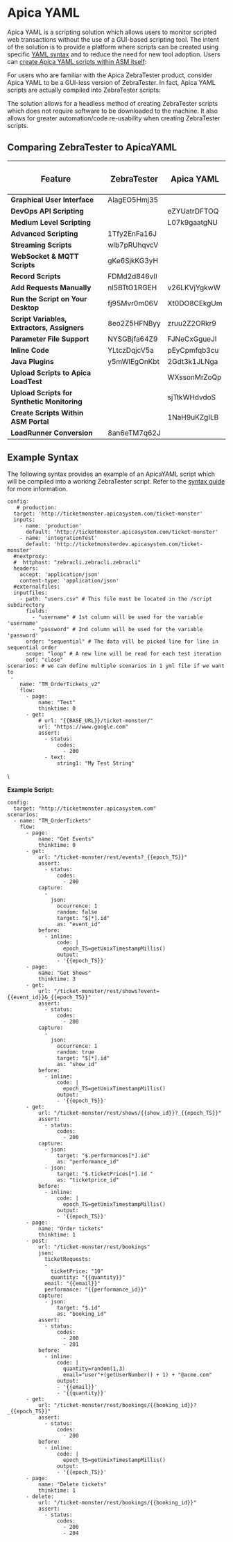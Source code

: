 # Apica YAML

Apica YAML is a scripting solution which allows users to monitor scripted web transactions without the use of a GUI-based scripting tool. The intent of the solution is to provide a platform where scripts can be created using specific [YAML syntax](https://apica-kb.atlassian.net/wiki/spaces/DAZT/pages/2123300865/Scripting+with+Apica+YAML+-+Syntax+Usage) and to reduce the need for new tool adoption. Users can [create Apica YAML scripts within ASM itself](https://apica-kb.atlassian.net/wiki/spaces/ASMDOCS/pages/2123104570/Create+New+Apica+YAML+Script):



For users who are familiar with the Apica ZebraTester product, consider Apica YAML to be a GUI-less version of ZebraTester. In fact, Apica YAML scripts are actually compiled into ZebraTester scripts:



The solution allows for a headless method of creating ZebraTester scripts which does not require software to be downloaded to the machine. It also allows for greater automation/code re-usability when creating ZebraTester scripts.

## Comparing ZebraTester to ApicaYAML <a href="#apicayaml-comparingzebratestertoapicayaml" id="apicayaml-comparingzebratestertoapicayaml"></a>

| <h3 id="apicayaml-feature"><strong>Feature</strong></h3> | <h3 id="apicayaml-zebratester"><strong>ZebraTester</strong></h3> | <h3 id="apicayaml-apicayaml"><strong>Apica YAML</strong></h3> |
| -------------------------------------------------------- | ---------------------------------------------------------------- | ------------------------------------------------------------- |
| **Graphical User Interface**                             | AlagEO5Hmj35                                                     |                                                               |
| **DevOps API Scripting**                                 |                                                                  | eZYUatrDFTOQ                                                  |
| **Medium Level Scripting**                               |                                                                  | L07k9gaatgNU                                                  |
| **Advanced Scripting**                                   | 1Tfy2EnFa16J                                                     |                                                               |
| **Streaming Scripts**                                    | wlb7pRUhqvcV                                                     |                                                               |
| **WebSocket & MQTT Scripts**                             | gKe6SjkKG3yH                                                     |                                                               |
| **Record Scripts**                                       | FDMd2d846vIl                                                     |                                                               |
| **Add Requests Manually**                                | nl5BTtG1RGEH                                                     | v26LKVjYgkwW                                                  |
| **Run the Script on Your Desktop**                       | fj95Mvr0m06V                                                     | Xt0DO8CEkgUm                                                  |
| **Script Variables, Extractors, Assigners**              | 8eo2Z5HFNByy                                                     | zruu2Z2ORkr9                                                  |
| **Parameter File Support**                               | NYSGBjfa64Z9                                                     | FJNeCxGgueJI                                                  |
| **Inline Code**                                          | YLtczDqjcV5a                                                     | pEyCpmfqb3cu                                                  |
| **Java Plugins**                                         | y5mWlEgOnKbt                                                     | 2Gdt3k1JLNga                                                  |
| **Upload Scripts to Apica LoadTest**                     |                                                                  | WXssonMrZoQp                                                  |
| **Upload Scripts for Synthetic Monitoring**              |                                                                  | sjTtkWHdvdoS                                                  |
| **Create Scripts Within ASM Portal**                     |                                                                  | 1NaH9uKZgILB                                                  |
| **LoadRunner Conversion**                                | 8an6eTM7q62J                                                     |                                                               |

## Example Syntax <a href="#apicayaml-examplesyntax" id="apicayaml-examplesyntax"></a>

The following syntax provides an example of an ApicaYAML script which will be compiled into a working ZebraTester script. Refer to the [syntax guide](https://apica-kb.atlassian.net/wiki/spaces/DAZT/pages/2123300865/Scripting+with+Apica+YAML+-+Syntax+Usage) for more information.

```
config:
   # production:
  target: 'http://ticketmonster.apicasystem.com/ticket-monster' 
  inputs:
    - name: 'production'
      default: 'http://ticketmonster.apicasystem.com/ticket-monster'
    - name: 'integrationTest'
      default: 'http://ticketmonsterdev.apicasystem.com/ticket-monster'
  #nextproxy:
  #  httphost: "zebracli.zebracli.zebracli"
  headers:
    accept: 'application/json'
    content-type: 'application/json'
  #externalfiles:
  inputfiles:
    - path: "users.csv" # This file must be located in the /script subdirectory
      fields:
        - "username" # 1st column will be used for the variable 'username' 
        - "password" # 2nd column will be used for the variable 'password'
      order: "sequential" # The data vill be picked line for line in sequential order 
      scope: "loop" # A new line will be read for each test iteration
      eof: "close"
scenarios: # we can define multiple scenarios in 1 yml file if we want to
 -
    name: "TM_OrderTickets_v2"
    flow:
      - page:
          name: "Test"
          thinktime: 0
      - get:
          # url: "{{BASE_URL}}/ticket-monster/"
          url: "https://www.google.com"
          assert:
            - status:
                codes:
                  - 200
            - text:
                string1: "My Test String"
```

\


**Example Script:**

```
config:
  target: "http://ticketmonster.apicasystem.com"
scenarios:
  - name: "TM_OrderTickets"
    flow:
      - page:
          name: "Get Events"
          thinktime: 0
      - get:
          url: "/ticket-monster/rest/events?_{{epoch_TS}}"
          assert:
            - status:
                codes:
                  - 200
          capture:
            -
              json: 
                occurrence: 1
                random: false
                target: "$[*].id"
                as: "event_id"
          before:
            - inline:
                code: |
                  epoch_TS=getUnixTimestampMillis()
                output:
                - '{{epoch_TS}}'
      - page:
          name: "Get Shows"
          thinktime: 3
      - get:
          url: "/ticket-monster/rest/shows?event={{event_id}}&_{{epoch_TS}}"
          assert:
            - status:
                codes:
                  - 200
          capture:
            -
              json: 
                occurrence: 1
                random: true
                target: "$[*].id"
                as: "show_id"
          before:
            - inline:
                code: |
                  epoch_TS=getUnixTimestampMillis()
                output:
                - '{{epoch_TS}}'
      - get:
          url: "/ticket-monster/rest/shows/{{show_id}}?_{{epoch_TS}}"
          assert:
            - status:
                codes:
                  - 200
          capture:
            - json: 
                target: "$.performances[*].id"
                as: "performance_id"
            - json: 
                target: "$.ticketPrices[*].id "
                as: "ticketprice_id"
          before:
            - inline:
                code: |
                  epoch_TS=getUnixTimestampMillis()
                output:
                - '{{epoch_TS}}'
      - page:
          name: "Order tickets"
          thinktime: 1
      - post:
          url: "/ticket-monster/rest/bookings"
          json: 
            ticketRequests: 
            -
              ticketPrice: "10"
              quantity: "{{quantity}}"
            email: "{{email}}"
            performance: "{{performance_id}}" 
          capture:
            - json: 
                target: "$.id"
                as: "booking_id" 
          assert:
            - status:
                codes:
                  - 200
                  - 201
          before:
            - inline:
                code: |
                  quantity=random(1,3)
                  email="user"+(getUserNumber() + 1) + "@acme.com"
                output:
                - '{{email}}'  
                - '{{quantity}}'   
      - get:
          url: "/ticket-monster/rest/bookings/{{booking_id}}?_{{epoch_TS}}"
          assert:
            - status:
                codes:
                  - 200
          before:
            - inline:
                code: |
                  epoch_TS=getUnixTimestampMillis()
                output:
                - '{{epoch_TS}}'
      - page:
          name: "Delete tickets"
          thinktime: 1
      - delete:
          url: "/ticket-monster/rest/bookings/{{booking_id}}"
          assert:
            - status:
                codes:
                  - 200
                  - 204
```
